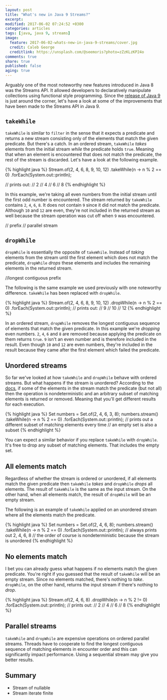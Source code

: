 ```yaml
---
layout: post
title: "What's new in Java 9 Streams?"
excerpt:
modified: 2017-06-02 07:24:52 +0300
categories: articles
tags: [java, java 9, streams]
image:
  feature: 2017-06-02-whats-new-in-java-9-streams/cover.jpg
  credit: Caleb George
  creditlink: https://unsplash.com/@seemoris?photo=zZzKLzKP24o
comments: true
share: true
published: false
aging: true
---
```


Arguably one of the most noteworthy new features introduced in Java 8 was the Streams API. It allowed developers to declaratively manipulate collections using functional style programming. Since the [release of Java 9](http://www.java9countdown.xyz/ "Countdown to Java 9 Release Date") is just around the corner, let's have a look at some of the improvements that have been made to the Streams API in Java 9.

## `takeWhile`

`takeWhile` is similar to `filter` in the sense that it expects a predicate and returns a new stream consisting only of the elements that match the given predicate. But there's a catch. In an ordered stream, `takeWhile` *takes* elements from the initial stream *while* the predicate holds `true`. Meaning that when an element is encountered that does not match the predicate, the rest of the stream is discarded. Let's have a look at the following example.

{% highlight java %}
Stream.of(2, 4, 6, 8, 9, 10, 12)
    .takeWhile(n -> n % 2 == 0)
    .forEach(System.out::println);

// prints out:
// 2
// 4
// 6
// 8
{% endhighlight %}

In this example, we're taking all even numbers from the initial stream until the first odd number is encountered. The stream returned by `takeWhile` contains `2`, `4`, `6`, `8`. It does not contain `9` since it did not match the predicate. Although `10` and `12` are even, they're not included in the returned stream as well because the stream operation was cut off when `9` was encountered.

// prefix
// parallel stream

## `dropWhile`

`dropWhile` is essentially the opposite of `takeWhile`. Instead of *taking* elements from the stream until the first element which does not match the predicate, `dropWhile` *drops* these elements and includes the remaining elements in the returned stream.

//longest contiguous prefix

The following is the same example we used previously with one noteworthy difference. `takeWhile` has been replaced with `dropWhile`.

{% highlight java %}
Stream.of(2, 4, 6, 8, 9, 10, 12)
    .dropWhile(n -> n % 2 == 0)
    .forEach(System.out::println);
// prints out:
// 9
// 10
// 12
{% endhighlight %}

In an ordered stream, `dropWhile` removes the longest contiguous sequence of elements that match the given predicate. In this example we're *dropping* even numbers. `2`, `4`, `6` and `8` are removed because applying the predicate on them returns `true`. `9` isn't an even number and is therefore included in the result. Even though `10` and `12` are even numbers, they're included in the result because they came after the first element which failed the predicate.

## Unordered streams

So far we've looked at how `takeWhile` and `dropWhile` behave with ordered streams. But what happens if the stream is unordered? According to the [docs](http://download.java.net/java/jdk9/docs/api/java/util/stream/Stream.html), if some of the elements in the stream match the predicate (but not all) then the operation is nondeterministic and an arbitrary subset of matching elements is returned or removed. Meaning that you'll get different results for each execution.

{% highlight java %}
Set<Integer> numbers = Set.of(2, 4, 6, 3, 8);
numbers.stream()
    .takeWhile(n -> n % 2 == 0)
    .forEach(System.out::println);
// prints out a different subset of matching elements every time
// an empty set is also a subset
{% endhighlight %}

You can expect a similar behavior if you replace `takeWhile` with `dropWhile`. It's free to drop any subset of matching elements. That includes the empty set.

## All elements match

Regardless of whether the stream is ordered or unordered, if all elements match the given predicate then `takeWhile` *takes* and `dropWhile` *drops* all elements. The result of `takeWhile` is the same as the input stream. On the other hand, when all elements match, the result of `dropWhile` will be an empty stream.

The following is an example of `takeWhile` applied on an unordered stream where all the elements match the predicate.

{% highlight java %}
Set<Integer> numbers = Set.of(2, 4, 6, 8);
numbers.stream()
    .takeWhile(n -> n % 2 == 0)
    .forEach(System.out::println);
// always prints out 2, 4, 6, 8
// the order of course is nondeterministic because the stream is unordered
{% endhighlight %}

## No elements match

I bet you can already guess what happens if no elements match the given predicate. You're right if you guessed that the result of `takeWhile` will be an empty stream. Since no elements matched, there's nothing to *take*. `dropWhile`, on the other hand, returns the input stream if there's nothing to *drop*.

{% highlight java %}
Stream.of(2, 4, 6, 8)
    .dropWhile(n -> n % 2 != 0)
    .forEach(System.out::println);
// prints out:
// 2
// 4
// 6
// 8
{% endhighlight %}

## Parallel streams

`takeWhile` and `dropWhile` are expensive operations on ordered parallel streams. Threads have to cooperate to find the longest contiguous sequence of matching elements in encounter order and this can significantly impact performance. Using a sequential stream may give you better results.

## Summary

* Stream of nullable
* Stream iterate finite
